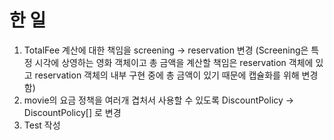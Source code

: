 # 한 일
1. TotalFee 계산에 대한 책임을 screening -> reservation 변경 (Screening은 특정 시각에 상영하는 영화 객체이고 총 금액을 계산할 책임은 reservation 객체에 있고 reservation 객체의 내부 구현 중에 총 금액이 있기 때문에 캡슐화를 위해 변경함)
2. movie의 요금 정책을 여러개 겹처서 사용할 수 있도록 DiscountPolicy -> DiscountPolicy[] 로 변경
3. Test 작성
